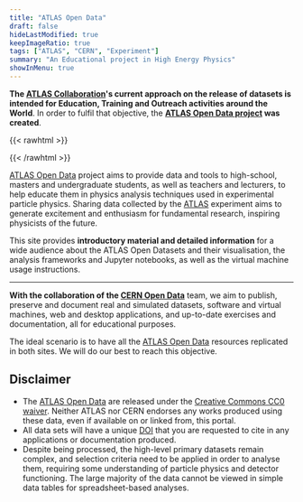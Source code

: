 ```yaml
---
title: "ATLAS Open Data"
draft: false
hideLastModified: true
keepImageRatio: true
tags: ["ATLAS", "CERN", "Experiment"]
summary: "An Educational project in High Energy Physics"
showInMenu: true
---
```

**The [ATLAS Collaboration](http://atlas.cern/resources/opendata)'s current approach on the release of datasets is intended for Education, Training and Outreach activities around the World**.
In order to fulfil that objective, the **[ATLAS Open Data project](http://opendata.atlas.cern) was created**.
&nbsp;

{{< rawhtml >}}
<script async src="https://unpkg.com/mermaid@8.2.3/dist/mermaid.min.js"></script>
{{< /rawhtml >}}

[ATLAS Open Data](http://opendata.atlas.cern) project aims to provide data and tools to high-school, masters and undergraduate students, as well as teachers and lecturers, to help educate them in physics analysis techniques used in experimental particle physics. Sharing data collected by the [ATLAS](https://atlas.cern) experiment aims to generate excitement and enthusiasm for fundamental research, inspiring physicists of the future.

This site provides **introductory material and detailed information** for a wide audience about the ATLAS Open Datasets and their visualisation, the analysis frameworks and Jupyter notebooks, as well as the virtual machine usage instructions.

---


**With the collaboration of the [CERN Open Data](http://opendata.cern.ch)** team, we aim to publish, preserve and document real and simulated datasets, software and virtual machines, web and desktop applications, and up-to-date exercises and documentation, all for educational purposes.

The ideal scenario is to have all the [ATLAS Open Data](http://opendata.atlas.cern) resources replicated in both sites. We will do our best to reach this objective.


## <a name="atlas-disclaimer">Disclaimer</a>

* The [ATLAS Open Data](http://opendata.atlas.cern) are released under the [Creative Commons CC0 waiver](http://creativecommons.org/publicdomain/zero/1.0/).
Neither ATLAS nor CERN endorses any works produced using these data, even if available on or linked from, this portal.
* All data sets will have a unique [DOI](https://en.wikipedia.org/wiki/Digital_object_identifier) that you are requested to cite in any applications or documentation produced.
* Despite being processed, the high-level primary datasets remain complex, and selection criteria need to be applied in order to analyse them, requiring some understanding of particle physics and detector functioning. The large majority of the data cannot be viewed in simple data tables for spreadsheet-based analyses.
<!--
* No further development is foreseen for either the data released or the software version needed to analyse them.
 * The analysis methods and software have evolved since the released data were recorded.
 * More advanced techniques are used with recent data, but the software is not compatible out-of-the-box with older data samples.
-->
